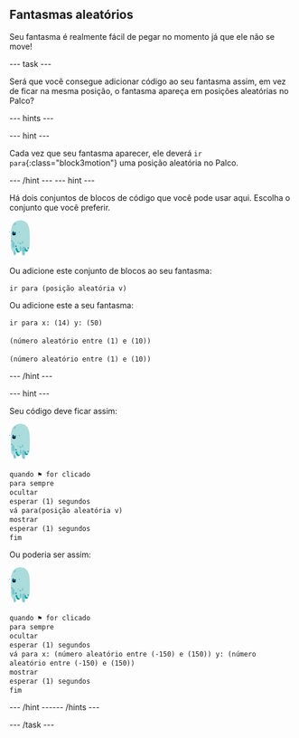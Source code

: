 ## Fantasmas aleatórios

Seu fantasma é realmente fácil de pegar no momento já que ele não se move!

--- task ---

Será que você consegue adicionar código ao seu fantasma assim, em vez de ficar na mesma posição, o fantasma apareça em posições aleatórias no Palco?

--- hints ---


--- hint ---

Cada vez que seu fantasma aparecer, ele deverá `ir para`{:class="block3motion"} uma posição aleatória no Palco.

--- /hint --- --- hint ---

Há dois conjuntos de blocos de código que você pode usar aqui. Escolha o conjunto que você preferir.

![ator do fantasma](images/ghost-sprite.png)

Ou adicione este conjunto de blocos ao seu fantasma:

```blocks3
ir para (posição aleatória v)
```

Ou adicione este a seu fantasma:

```blocks3
ir para x: (14) y: (50)

(número aleatório entre (1) e (10))

(número aleatório entre (1) e (10))
```

--- /hint ---

--- hint ---

Seu código deve ficar assim:

![ator do fantasma](images/ghost-sprite.png)

```blocks3
quando ⚑ for clicado
para sempre
ocultar
esperar (1) segundos
vá para(posição aleatória v)
mostrar
esperar (1) segundos
fim
```

Ou poderia ser assim:

![ator do fantasma](images/ghost-sprite.png)

```blocks3
quando ⚑ for clicado
para sempre
ocultar
esperar (1) segundos
vá para x: (número aleatório entre (-150) e (150)) y: (número aleatório entre (-150) e (150))
mostrar
esperar (1) segundos
fim
```

--- /hint ------ /hints ---

--- /task ---